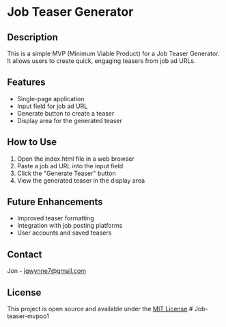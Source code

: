 # Job Teaser Generator

## Description
This is a simple MVP (Minimum Viable Product) for a Job Teaser Generator. It allows users to create quick, engaging teasers from job ad URLs.

## Features
- Single-page application
- Input field for job ad URL
- Generate button to create a teaser
- Display area for the generated teaser

## How to Use
1. Open the index.html file in a web browser
2. Paste a job ad URL into the input field
3. Click the "Generate Teaser" button
4. View the generated teaser in the display area

## Future Enhancements
- Improved teaser formatting
- Integration with job posting platforms
- User accounts and saved teasers

## Contact
Jon - jgwynne7@gmail.com

## License
This project is open source and available under the [MIT License](LICENSE).# Job-teaser-mvpoo1
